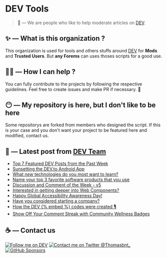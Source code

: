 # DEV Tools

> 🔧 — We are people who like to help moderate articles on [DEV](https://dev.to).

## ✨ — What is this organization ?

This organization is used for tools and others stuffs around [DEV](https://dev.to) for **Mods** and **Trusted Users**. But __any Forems__ can uses thoses scripts for a good use.


## 💪🏼 — How I can help ?

You can fully contribute to the projects by following the respective guidelines. Feel free to create issues and make PR if necessary. 🎉

## 😶 — My repository is here, but I don't like to be here

Some repositorys are forked from members who designed the script. If this is your case and you don't want your project to be featured here and modified, contact us.

## 📝 — Latest post from [DEV Team](https://dev.to/devteam)

<!-- BLOG-POST-LIST:START -->
- [Top 7 Featured DEV Posts from the Past Week](https://dev.to/devteam/top-7-featured-dev-posts-from-the-past-week-3n3k)
- [Sunsetting the DEV.to Android App](https://dev.to/devteam/sunsetting-the-devto-android-app-nlp)
- [What *new* technologies do you most want to learn?](https://dev.to/devteam/what-new-technologies-do-you-most-want-to-learn-34kb)
- [Name your top 3 favorite software products that you use](https://dev.to/devteam/name-your-top-3-favorite-software-products-that-you-use-l22)
- [Discussion and Comment of the Week - v5](https://dev.to/devteam/discussion-and-comment-of-the-week-v5-26hc)
- [Interested in getting deeper into Web Components?](https://dev.to/devteam/interested-in-getting-deeper-into-web-components-1dom)
- [Happy Global Accessibility Awareness Day!](https://dev.to/devteam/happy-global-accessibility-awareness-day-18i6)
- [Have you considered starting a company?](https://dev.to/devteam/have-you-considered-starting-a-company-4mgm)
- [How the DEV {% embed %} codes were created 🎙](https://dev.to/devteam/how-the-dev-embed-codes-were-created-12aj)
- [Show Off Your Comment Streak with Community Wellness Badges](https://dev.to/devteam/show-off-your-comment-streak-with-community-wellness-badges-k7f)
<!-- BLOG-POST-LIST:END -->


## ☕ — Contact us

[![Follow me on DEV](https://img.shields.io/badge/dev.to-%2308090A.svg?&style=for-the-badge&logo=dev.to&logoColor=white&alt=devto)](https://dev.to/thomasbnt)
[![Contact me on Twitter @Thomasbnt_](https://img.shields.io/badge/Contact%20me%20on%20Twitter-%231DA1F2.svg?&style=for-the-badge&logo=twitter&logoColor=white&alt=twitter)](https://twitter.com/messages/1142357270-1142357270?text=Hello,%20I%20contact%20you%20from%20devtotools%20&recipient_id=1142357270) [![GitHub Sponsors](https://img.shields.io/badge/Sponsor%20me-%23EA54AE.svg?&style=for-the-badge&logo=github-sponsors&logoColor=white)](https://github.com/sponsors/thomasbnt)


